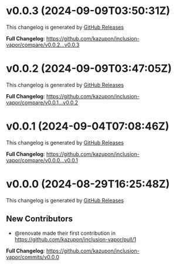 # v0.0.3 (2024-09-09T03:50:31Z)

This changelog is generated by [GitHub Releases](https://github.com/kazupon/inclusion-vapor/releases/tag/v0.0.3)

<!-- Release notes generated using configuration in .github/release.yml at v0.0.3 -->

**Full Changelog**: https://github.com/kazupon/inclusion-vapor/compare/v0.0.2...v0.0.3

# v0.0.2 (2024-09-09T03:47:05Z)

This changelog is generated by [GitHub Releases](https://github.com/kazupon/inclusion-vapor/releases/tag/v0.0.2)

<!-- Release notes generated using configuration in .github/release.yml at v0.0.2 -->

**Full Changelog**: https://github.com/kazupon/inclusion-vapor/compare/v0.0.1...v0.0.2

# v0.0.1 (2024-09-04T07:08:46Z)

This changelog is generated by [GitHub Releases](https://github.com/kazupon/inclusion-vapor/releases/tag/v0.0.1)

<!-- Release notes generated using configuration in .github/release.yml at v0.0.1 -->

**Full Changelog**: https://github.com/kazupon/inclusion-vapor/compare/v0.0.0...v0.0.1

# v0.0.0 (2024-08-29T16:25:48Z)

This changelog is generated by [GitHub Releases](https://github.com/kazupon/inclusion-vapor/releases/tag/v0.0.0)

<!-- Release notes generated using configuration in .github/release.yml at v0.0.0 -->

## New Contributors

- @renovate made their first contribution in https://github.com/kazupon/inclusion-vapor/pull/1

**Full Changelog**: https://github.com/kazupon/inclusion-vapor/commits/v0.0.0
